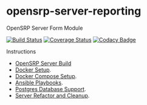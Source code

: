 # opensrp-server-reporting

OpenSRP Server Form Module

[![Build Status](https://travis-ci.org/OpenSRP/opensrp-server-reporting.svg?branch=master)](https://travis-ci.org/OpenSRP/opensrp-server-reporting) [![Coverage Status](https://coveralls.io/repos/github/OpenSRP/opensrp-server-reporting/badge.svg)](https://coveralls.io/github/OpenSRP/opensrp-server-reporting) [![Codacy Badge](https://api.codacy.com/project/badge/Grade/1214d62440104f048259b1ade69ede3f)](https://www.codacy.com/app/OpenSRP/opensrp-server-reporting?utm_source=github.com&amp;utm_medium=referral&amp;utm_content=OpenSRP/opensrp-server-reporting&amp;utm_campaign=Badge_Grade)

Instructions

* [OpenSRP Server Build](https://smartregister.atlassian.net/wiki/display/Documentation/OpenSRP+Server+Build)
* [Docker Setup](https://smartregister.atlassian.net/wiki/display/Documentation/Docker+Setup).
* [Docker Compose Setup](https://smartregister.atlassian.net/wiki/spaces/Documentation/pages/52690976/Docker+Compose+Setup).
* [Ansible Playbooks](https://smartregister.atlassian.net/wiki/spaces/Documentation/pages/540901377/Ansible+Playbooks).
* [Postgres Database Support](https://smartregister.atlassian.net/wiki/spaces/Documentation/pages/251068417/Postgres+Database+Support+as+Main+Datastore).
* [Server Refactor and Cleanup](https://smartregister.atlassian.net/wiki/spaces/Documentation/pages/562659330/OpenSRP+Server+Refactor+and+Clean+up).